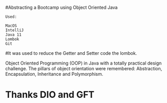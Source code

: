
#Abstracting a Bootcamp using Object Oriented Java


    Used:
    
    MacOS
    IntelliJ
    Java 11
    Lombok
    Git

#It was used to reduce the Getter and Setter code the lombok.

Object Oriented Programming (OOP) in Java with a totally practical design challenge. 
The pillars of object orientation were remembered: Abstraction, Encapsulation, 
Inheritance and Polymorphism.

# Thanks DIO and GFT
